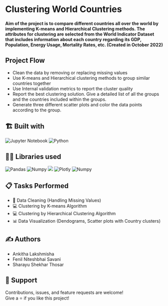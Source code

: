 # Clustering World Countries

#### Aim of the project is to compare different countries all over the world by implementing K-means and Hierarchical Clustering methods. The attributes for clustering are selected from the World Indicator Dataset that includes information about each country regarding its GDP, Population, Energy Usage, Mortality Rates, etc. (Created in October 2022)

## Project Flow
* Clean the data by removing or replacing missing values
* Use K-means and Hierarchical clustering methods to group similar countries together
* Use Internal validation metrics to report the cluster quality
* Report the best clustering solution. Give a detailed list of all the groups and the countries included within the groups.
* Generate three different scatter plots and color the data points according to the group.

## 🏗️ Built with
![Jupyter Notebook](https://img.shields.io/badge/jupyter-%23FA0F00.svg?style=for-the-badge&logo=jupyter&logoColor=white)
![Python](https://img.shields.io/badge/python-3670A0?style=for-the-badge&logo=python&logoColor=ffdd54)

## 👩‍💻 Libraries used
![Pandas](https://img.shields.io/badge/Pandas-2C2D72?style=for-the-badge&logo=pandas&logoColor=white)
![Numpy](https://img.shields.io/badge/Numpy-777BB4?style=for-the-badge&logo=numpy&logoColor=white)
![](https://img.shields.io/badge/scikitlearn-F7931E.svg?style=for-the-badge&logo=scikit-learn&logoColor=white)
![Plotly](https://img.shields.io/badge/Plotly-3F4F75.svg?style=for-the-badge&logo=Plotly&logoColor=white)
![Numpy](https://img.shields.io/badge/Seaborn-777BB4?style=for-the-badge&logo=Seaborn&logoColor=white)

## 📋 Tasks Performed
* 🧹 Data Cleaning (Handling Missing Values)
* 💻 Clustering by K-means Algorithm 
* 💻 Clustering by Hierarchical Clustering Algorithm 
* 📊 Data Visualization (Dendograms, Scatter plots with Country clusters)

## ✍️ Authors
*   Ankitha Lakshmisha
*   Fenil Niteshbhai Savani
*   Sharayu Shekhar Thosar

## 🤝 Support

Contributions, issues, and feature requests are welcome!</br>
Give a ⭐️ if you like this project!
